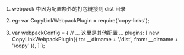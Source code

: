 1.  webpack 中因为配置额外的打包链接到 dist 目录
2.  eg:
    var CopyLinkWebpackPlugin = require('copy-links');

3.  var webpackConfig = {
    // ... 这里是其他配置 ...
    plugins: [
    new CopyLinkWebpackPlugin({
    to: __dirname + '/dist',
    from: __dirname + '/copy'
    }),
    ]
    };
